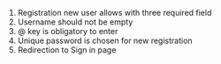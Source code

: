 1. Registration new user allows with three required field
2. Username should not be empty
3. @ key is obligatory to enter
4. Unique password is chosen for new registration
5. Redirection to Sign in page